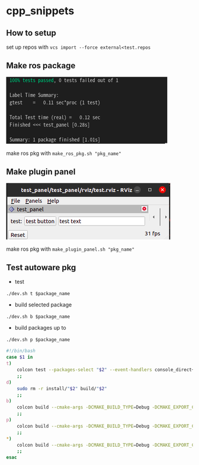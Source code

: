 # cpp_snippets

## How to setup

set up repos with `vcs import --force external<test.repos`

## Make ros package

![](test_panel/test_panel/image/test_script.png)

make ros pkg with `make_ros_pkg.sh "pkg_name"`

## Make plugin panel

![](test_panel/test_panel/image/test_panel.png)

make ros pkg with `make_plugin_panel.sh "pkg_name"`

## Test autoware pkg

- test

`./dev.sh t $package_name`

- build selected package

`./dev.sh b $package_name`

- build packages up to

`./dev.sh p $package_name`

```.bash
#!/bin/bash
case $1 in
t)
    colcon test --packages-select "$2" --event-handlers console_direct+
    ;;
d)
    sudo rm -r install/"$2" build/"$2"
    ;;
b)
    colcon build --cmake-args -DCMAKE_BUILD_TYPE=Debug -DCMAKE_EXPORT_COMPILE_COMMANDS=ON -DCMAKE_C_COMPILER_LAUNCHER=ccache -DCMAKE_CXX_COMPILER_LAUNCHER=ccache --symlink-install --packages-select "$2"
    ;;
p)
    colcon build --cmake-args -DCMAKE_BUILD_TYPE=Debug -DCMAKE_EXPORT_COMPILE_COMMANDS=ON -DCMAKE_C_COMPILER_LAUNCHER=ccache -DCMAKE_CXX_COMPILER_LAUNCHER=ccache --symlink-install --packages-up-to "$2"
    ;;
*)
    colcon build --cmake-args -DCMAKE_BUILD_TYPE=Debug -DCMAKE_EXPORT_COMPILE_COMMANDS=ON -DCMAKE_C_COMPILER_LAUNCHER=ccache -DCMAKE_CXX_COMPILER_LAUNCHER=ccache --symlink-install
    ;;
esac
```
